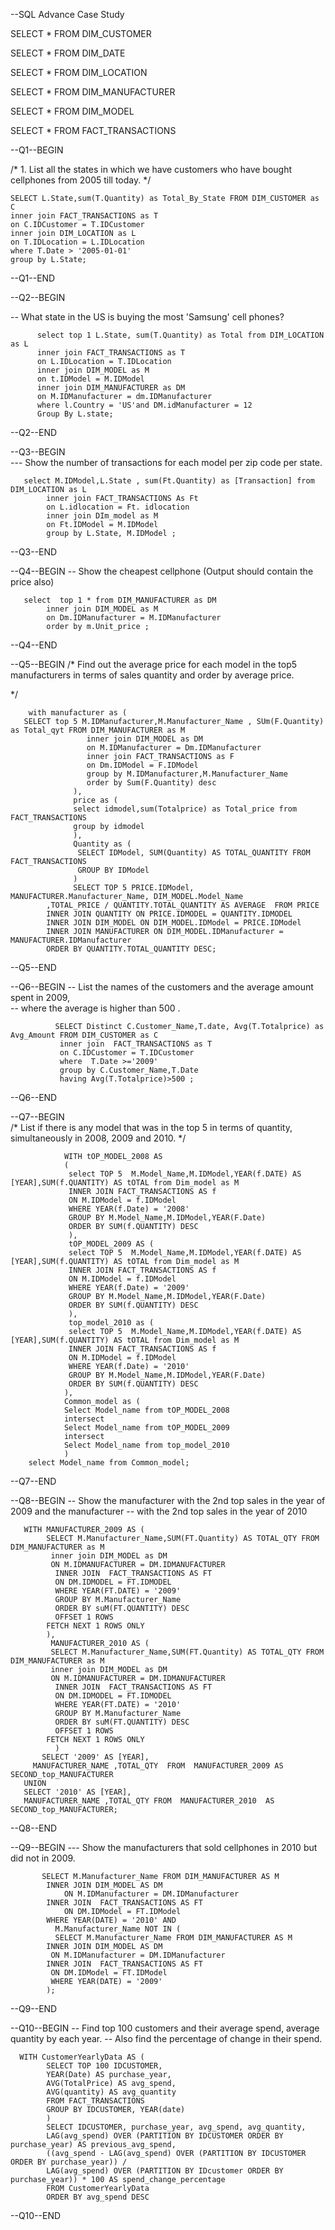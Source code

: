 --SQL Advance Case Study

SELECT * FROM DIM_CUSTOMER

SELECT * FROM DIM_DATE

SELECT * FROM DIM_LOCATION

SELECT * FROM DIM_MANUFACTURER

SELECT * FROM DIM_MODEL

SELECT * FROM FACT_TRANSACTIONS


--Q1--BEGIN

/*			1. List all the states in which we have customers who have bought cellphones 
			from 2005 till today.
*/       

    SELECT L.State,sum(T.Quantity) as Total_By_State FROM DIM_CUSTOMER as C 
    inner join FACT_TRANSACTIONS as T 
    on C.IDCustomer = T.IDCustomer
    inner join DIM_LOCATION as L 
    on T.IDLocation = L.IDLocation
    where T.Date > '2005-01-01'
    group by L.State;


--Q1--END

--Q2--BEGIN

--			What state in the US is buying the most 'Samsung' cell phones?

          select top 1 L.State, sum(T.Quantity) as Total from DIM_LOCATION as L 
		  inner join FACT_TRANSACTIONS as T 
		  on L.IDLocation = T.IDLocation
		  inner join DIM_MODEL as M 
		  on t.IDModel = M.IDModel
		  inner join DIM_MANUFACTURER as DM 
		  on M.IDManufacturer = dm.IDManufacturer
		  where l.Country = 'US'and DM.idManufacturer = 12
		  Group By L.state;
	

--Q2--END

--Q3--BEGIN  
---			Show the number of transactions for each model per zip code per state.		

			
       select M.IDModel,L.State , sum(Ft.Quantity) as [Transaction] from DIM_LOCATION as L 
			inner join FACT_TRANSACTIONS As Ft 
			on L.idlocation = Ft. idlocation
			inner join DIm_model as M 
			on Ft.IDModel = M.IDModel
			group by L.State, M.IDModel ;

--Q3--END

--Q4--BEGIN
--			Show the cheapest cellphone (Output should contain the price also)

			
       select  top 1 * from DIM_MANUFACTURER as DM
			inner join DIM_MODEL as M 
			on Dm.IDManufacturer = M.IDManufacturer
			order by m.Unit_price ;

--Q4--END

--Q5--BEGIN
/*			 Find out the average price for each model in the top5 manufacturers in 
			 terms of sales quantity and order by average price.

*/       
       
        with manufacturer as (
       SELECT top 5 M.IDManufacturer,M.Manufacturer_Name , SUm(F.Quantity) as Total_qyt FROM DIM_MANUFACTURER as M
                     inner join DIM_MODEL as DM 
                     on M.IDManufacturer = Dm.IDManufacturer
					 inner join FACT_TRANSACTIONS as F
					 on Dm.IDModel = F.IDModel
					 group by M.IDManufacturer,M.Manufacturer_Name
					 order by Sum(F.Quantity) desc
                  ),
				  price as (
				  select idmodel,sum(Totalprice) as Total_price from FACT_TRANSACTIONS
				  group by idmodel
				  ),
				  Quantity as (
				   SELECT IDModel, SUM(Quantity) AS TOTAL_QUANTITY FROM FACT_TRANSACTIONS
			       GROUP BY IDModel
                  )
				  SELECT TOP 5 PRICE.IDModel, MANUFACTURER.Manufacturer_Name, DIM_MODEL.Model_Name 
			,TOTAL_PRICE / QUANTITY.TOTAL_QUANTITY AS AVERAGE  FROM PRICE
			INNER JOIN QUANTITY ON PRICE.IDMODEL = QUANTITY.IDMODEL
			INNER JOIN DIM_MODEL ON DIM_MODEL.IDModel = PRICE.IDModel
			INNER JOIN MANUFACTURER ON DIM_MODEL.IDManufacturer = MANUFACTURER.IDManufacturer
			ORDER BY QUANTITY.TOTAL_QUANTITY DESC;
--Q5--END

--Q6--BEGIN
--			 List the names of the customers and the average amount spent in 2009,  
--           where the average is higher than 500 .

              
              SELECT Distinct C.Customer_Name,T.date, Avg(T.Totalprice) as Avg_Amount FROM DIM_CUSTOMER as C 
               inner join  FACT_TRANSACTIONS as T
			   on C.IDCustomer = T.IDCustomer
			   where  T.Date >='2009' 
			   group by C.Customer_Name,T.Date
			   having Avg(T.Totalprice)>500 ;

			    



--Q6--END
	
--Q7--BEGIN  
/* 			List if there is any model that was in the top 5 in terms of quantity,  
			simultaneously in 2008, 2009 and 2010. 
*/      
              
                
                WITH tOP_MODEL_2008 AS
				(
                 select TOP 5  M.Model_Name,M.IDModel,YEAR(f.DATE) AS [YEAR],SUM(f.QUANTITY) AS tOTAL from Dim_model as M
				 INNER JOIN FACT_TRANSACTIONS AS f
		         ON M.IDModel = f.IDModel
				 WHERE YEAR(f.Date) = '2008'
				 GROUP BY M.Model_Name,M.IDModel,YEAR(F.Date)
				 ORDER BY SUM(f.QUANTITY) DESC
				 ),
				 tOP_MODEL_2009 AS (
				 select TOP 5  M.Model_Name,M.IDModel,YEAR(f.DATE) AS [YEAR],SUM(f.QUANTITY) AS tOTAL from Dim_model as M
				 INNER JOIN FACT_TRANSACTIONS AS f
		         ON M.IDModel = f.IDModel
				 WHERE YEAR(f.Date) = '2009'
				 GROUP BY M.Model_Name,M.IDModel,YEAR(F.Date)
				 ORDER BY SUM(f.QUANTITY) DESC
	             ),
				 top_model_2010 as (
				 select TOP 5  M.Model_Name,M.IDModel,YEAR(f.DATE) AS [YEAR],SUM(f.QUANTITY) AS tOTAL from Dim_model as M
				 INNER JOIN FACT_TRANSACTIONS AS f
		         ON M.IDModel = f.IDModel
				 WHERE YEAR(f.Date) = '2010'
				 GROUP BY M.Model_Name,M.IDModel,YEAR(F.Date)
				 ORDER BY SUM(f.QUANTITY) DESC
			    ),
				Common_model as (
				Select Model_name from tOP_MODEL_2008
				intersect
		        Select Model_name from tOP_MODEL_2009
				intersect
				Select Model_name from top_model_2010
				)
        select Model_name from Common_model;
--Q7--END	

--Q8--BEGIN
--			Show the manufacturer with the 2nd top sales in the year of 2009 and the manufacturer
--          with the 2nd top sales in the year of 2010
			 
			
       WITH MANUFACTURER_2009 AS (
			SELECT M.Manufacturer_Name,SUM(FT.Quantity) AS TOTAL_QTY FROM DIM_MANUFACTURER as M
			 inner join DIM_MODEL as DM 
			 ON M.IDMANUFACTURER = DM.IDMANUFACTURER
              INNER JOIN  FACT_TRANSACTIONS AS FT 
			  ON DM.IDMODEL = FT.IDMODEL
			  WHERE YEAR(FT.DATE) = '2009'
			  GROUP BY M.Manufacturer_Name
			  ORDER BY suM(FT.QUANTITY) DESC
			  OFFSET 1 ROWS
			FETCH NEXT 1 ROWS ONLY
			),
			 MANUFACTURER_2010 AS (
			 SELECT M.Manufacturer_Name,SUM(FT.Quantity) AS TOTAL_QTY FROM DIM_MANUFACTURER as M
			 inner join DIM_MODEL as DM 
			 ON M.IDMANUFACTURER = DM.IDMANUFACTURER
              INNER JOIN  FACT_TRANSACTIONS AS FT 
			  ON DM.IDMODEL = FT.IDMODEL
			  WHERE YEAR(FT.DATE) = '2010'
			  GROUP BY M.Manufacturer_Name
			  ORDER BY suM(FT.QUANTITY) DESC
			  OFFSET 1 ROWS
			FETCH NEXT 1 ROWS ONLY
			  )
           SELECT '2009' AS [YEAR],
         MANUFACTURER_NAME ,TOTAL_QTY  FROM  MANUFACTURER_2009 AS SECOND_top_MANUFACTURER
	   UNION
	   SELECT '2010' AS [YEAR],
	   MANUFACTURER_NAME ,TOTAL_QTY FROM  MANUFACTURER_2010  AS SECOND_top_MANUFACTURER;

--Q8--END

--Q9--BEGIN
---			Show the manufacturers that sold cellphones in 2010 but did not in 2009. 
			
			
           SELECT M.Manufacturer_Name FROM DIM_MANUFACTURER AS M 
            INNER JOIN DIM_MODEL AS DM 
		    	ON M.IDManufacturer = DM.IDManufacturer
            INNER JOIN  FACT_TRANSACTIONS AS FT 
		    	ON DM.IDModel = FT.IDModel
		   	WHERE YEAR(DATE) = '2010' AND 
			  M.Manufacturer_Name NOT IN (
			  SELECT M.Manufacturer_Name FROM DIM_MANUFACTURER AS M 
            INNER JOIN DIM_MODEL AS DM 
			 ON M.IDManufacturer = DM.IDManufacturer
            INNER JOIN  FACT_TRANSACTIONS AS FT 
			 ON DM.IDModel = FT.IDModel
			 WHERE YEAR(DATE) = '2009'
			);
			
			

--Q9--END

--Q10--BEGIN
	--		Find top 100 customers and their average spend, average quantity by each year. 
	--       Also find the percentage of change in their spend.	
            
			
      WITH CustomerYearlyData AS (
			SELECT TOP 100 IDCUSTOMER,
			YEAR(Date) AS purchase_year,
			AVG(TotalPrice) AS avg_spend,
			AVG(quantity) AS avg_quantity
			FROM FACT_TRANSACTIONS
			GROUP BY IDCUSTOMER, YEAR(date)																					  
			)
			SELECT IDCUSTOMER, purchase_year, avg_spend, avg_quantity,
			LAG(avg_spend) OVER (PARTITION BY IDCUSTOMER ORDER BY purchase_year) AS previous_avg_spend,
			((avg_spend - LAG(avg_spend) OVER (PARTITION BY IDCUSTOMER ORDER BY purchase_year)) / 
			LAG(avg_spend) OVER (PARTITION BY IDcustomer ORDER BY purchase_year)) * 100 AS spend_change_percentage
			FROM CustomerYearlyData
			ORDER BY avg_spend DESC
			
			
			

--Q10--END
	
